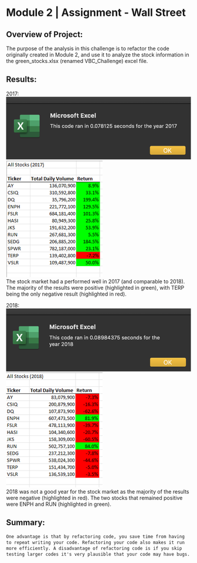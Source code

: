 # Module 2 | Assignment - Wall Street

## Overview of Project:
The purpose of the analysis in this challenge is to refactor the code originally created in Module 2, and use it to analyze the stock information in the green_stocks.xlsx (renamed VBC_Challenge) excel file.

## Results: 
2017:
<br>
    ![this is an image](https://github.com/ncalson/Challenge-2--Stock_Analysis/blob/main/Resources/VBA_Challenge_2017.png)
    <br>
    ![this is an image](https://github.com/ncalson/Challenge-2--Stock_Analysis/blob/main/VBA_Challenge_2017.png)
    <br>
    The stock market had a performed well in 2017 (and comparable to 2018). The majority of the results were positive (highlighted in green), with TERP being the only negative result (highlighted in red). 

2018:
<br>
    ![this is an image](https://github.com/ncalson/Challenge-2--Stock_Analysis/blob/main/Resources/VBA_Challenge_2018.png)
    <br>
    ![this is an image](https://github.com/ncalson/Challenge-2--Stock_Analysis/blob/main/VBA_Challenge_2018.png)
    <br>
    2018 was not a good year for the stock market as the majority of the results were negative (highlighted in red). The two stocks that remained positive were ENPH and RUN (highlighted in green).

## Summary: 
    One advantage is that by refactoring code, you save time from having to repeat writing your code. Refactoring your code also makes it run more efficiently. A disadvantage of refactoring code is if you skip testing larger codes it's very plausible that your code may have bugs.
